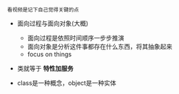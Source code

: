 ```
看视频是记下自己觉得关键的点
```

- 面向过程与面向对象(大概)
    - 面向过程是依照时间顺序一步步推演
    - 面向对象是分析这件事都存在什么东西，将其抽象起来
    - focus on things

- 类就等于 **特性加服务**
- class是一种概念，object是一种实体